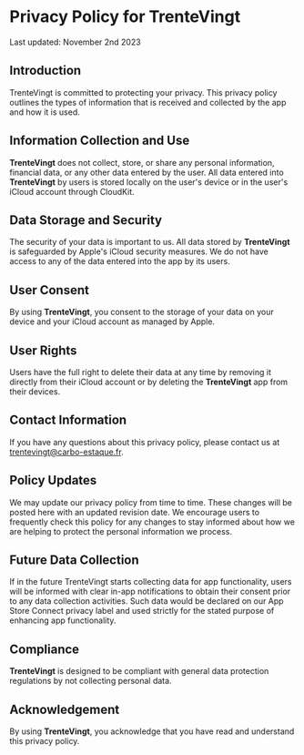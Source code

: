 # Privacy Policy for TrenteVingt

Last updated: November 2nd 2023

## Introduction

TrenteVingt is committed to protecting your privacy. This privacy policy outlines the types of information that is received and collected by the app and how it is used.

## Information Collection and Use

**TrenteVingt** does not collect, store, or share any personal information, financial data, or any other data entered by the user. All data entered into **TrenteVingt** by users is stored locally on the user's device or in the user's iCloud account through CloudKit.

## Data Storage and Security

The security of your data is important to us. All data stored by **TrenteVingt** is safeguarded by Apple's iCloud security measures. We do not have access to any of the data entered into the app by its users.

## User Consent

By using **TrenteVingt**, you consent to the storage of your data on your device and your iCloud account as managed by Apple.

## User Rights

Users have the full right to delete their data at any time by removing it directly from their iCloud account or by deleting the **TrenteVingt** app from their devices.

## Contact Information

If you have any questions about this privacy policy, please contact us at trentevingt@carbo-estaque.fr.

## Policy Updates

We may update our privacy policy from time to time. These changes will be posted here with an updated revision date. We encourage users to frequently check this policy for any changes to stay informed about how we are helping to protect the personal information we process.

## Future Data Collection

If in the future TrenteVingt starts collecting data for app functionality, users will be informed with clear in-app notifications to obtain their consent prior to any data collection activities. Such data would be declared on our App Store Connect privacy label and used strictly for the stated purpose of enhancing app functionality.

## Compliance

**TrenteVingt** is designed to be compliant with general data protection regulations by not collecting personal data.

## Acknowledgement

By using **TrenteVingt**, you acknowledge that you have read and understand this privacy policy.
